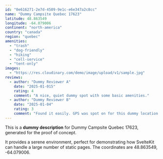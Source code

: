 ```yaml
---
id: "0e616271-2e7d-4509-9e1c-e6e347a2c8cc"
name: "Dummy Campsite Quebec 17623"
latitude: 48.863549
longitude: -64.079006
continent: "north-america"
country: "canada"
region: "quebec"
amenities:
  - "trash"
  - "dog-friendly"
  - "hiking"
  - "cell-service"
  - "tent-only"
images:
  - "https://res.cloudinary.com/demo/image/upload/v1/sample.jpg"
reviews:
  - author: "Dummy Reviewer A"
    date: "2025-01-015"
    rating: 4
    comment: "A nice, quiet dummy spot with some basic amenities."
  - author: "Dummy Reviewer B"
    date: "2025-01-04"
    rating: 3
    comment: "Found it easily. GPS was spot on for this dummy location."
---
```


This is a **dummy description** for Dummy Campsite Quebec 17623, generated for the proof of concept.

It provides a serene environment, perfect for demonstrating how SvelteKit can handle a large number of static pages. The coordinates are 48.863549, -64.079006.
